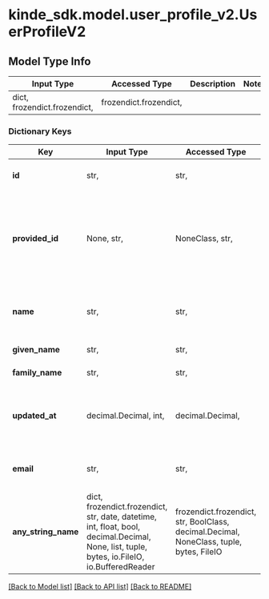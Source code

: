 # kinde_sdk.model.user_profile_v2.UserProfileV2

## Model Type Info
Input Type | Accessed Type | Description | Notes
------------ | ------------- | ------------- | -------------
dict, frozendict.frozendict,  | frozendict.frozendict,  |  | 

### Dictionary Keys
Key | Input Type | Accessed Type | Description | Notes
------------ | ------------- | ------------- | ------------- | -------------
**id** | str,  | str,  | Unique id of the user in Kinde. | [optional] 
**provided_id** | None, str,  | NoneClass, str,  | Value of the user&#x27;s id in a third-party system when the user is imported into Kinde. | [optional] 
**name** | str,  | str,  | Users&#x27;s first and last name separated by a space. | [optional] 
**given_name** | str,  | str,  | User&#x27;s first name. | [optional] 
**family_name** | str,  | str,  | User&#x27;s last name. | [optional] 
**updated_at** | decimal.Decimal, int,  | decimal.Decimal,  | Date the user was last updated at (In Unix time). | [optional] 
**email** | str,  | str,  | User&#x27;s email address if available. | [optional] 
**any_string_name** | dict, frozendict.frozendict, str, date, datetime, int, float, bool, decimal.Decimal, None, list, tuple, bytes, io.FileIO, io.BufferedReader | frozendict.frozendict, str, BoolClass, decimal.Decimal, NoneClass, tuple, bytes, FileIO | any string name can be used but the value must be the correct type | [optional]

[[Back to Model list]](../../README.md#documentation-for-models) [[Back to API list]](../../README.md#documentation-for-api-endpoints) [[Back to README]](../../README.md)

